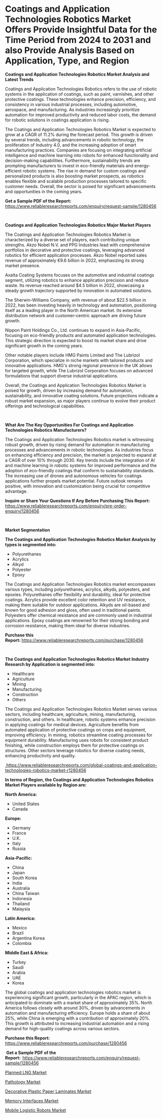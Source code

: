 <p><h1>Coatings and Application Technologies Robotics Market Offers Provide Insightful Data for the Time Period from 2024 to 2031 and also Provide Analysis Based on Application, Type, and Region</h1></p><p><strong>Coatings and Application Technologies Robotics Market Analysis and Latest Trends</strong></p>
<p><p>Coatings and Application Technologies Robotics refers to the use of robotic systems in the application of coatings, such as paint, varnishes, and other protective coatings. These technologies enhance precision, efficiency, and consistency in various industrial processes, including automotive, aerospace, and manufacturing. As industries increasingly prioritize automation for improved productivity and reduced labor costs, the demand for robotic solutions in coatings application is rising.</p><p>The Coatings and Application Technologies Robotics Market is expected to grow at a CAGR of 11.2% during the forecast period. This growth is driven by several trends, including advancements in robotic technology, the proliferation of Industry 4.0, and the increasing adoption of smart manufacturing practices. Companies are focusing on integrating artificial intelligence and machine learning into robots for enhanced functionality and decision-making capabilities. Furthermore, sustainability trends are prompting manufacturers to invest in eco-friendly materials and energy-efficient robotic systems. The rise in demand for custom coatings and personalized products is also boosting market prospects, as robotics enables flexible and scalable production processes tailored to specific customer needs. Overall, the sector is poised for significant advancements and opportunities in the coming years.</p></p>
<p><strong>Get a Sample PDF of the Report:&nbsp;</strong> <a href="https://www.reliableresearchreports.com/enquiry/request-sample/1280456?utm_campaign=38&utm_medium=2&utm_source=Github&utm_content=ia&utm_term=30092024&utm_id=coatings-and-application-technologies-robotics">https://www.reliableresearchreports.com/enquiry/request-sample/1280456</a></p>
<p>&nbsp;</p>
<p><strong>Coatings and Application Technologies Robotics Major Market Players</strong></p>
<p><p>The Coatings and Application Technologies Robotics Market is characterized by a diverse set of players, each contributing unique strengths. Akzo Nobel N.V. and PPG Industries lead with comprehensive portfolios in decorative and protective coatings, leveraging advanced robotics for efficient application processes. Akzo Nobel reported sales revenue of approximately €9.6 billion in 2022, emphasizing its strong market presence.</p><p>Axalta Coating Systems focuses on the automotive and industrial coatings segment, utilizing robotics to enhance application precision and reduce waste. Its revenue reached around $4.5 billion in 2022, showcasing a steady growth trajectory supported by innovation in automated solutions.</p><p>The Sherwin-Williams Company, with revenue of about $22.5 billion in 2022, has been investing heavily in technology and automation, positioning itself as a leading player in the North American market. Its extensive distribution network and customer-centric approach are driving future growth.</p><p>Nippon Paint Holdings Co., Ltd. continues to expand in Asia-Pacific, focusing on eco-friendly products and automated application technologies. This strategic direction is expected to boost its market share and drive significant growth in the coming years.</p><p>Other notable players include HMG Paints Limited and The Lubrizol Corporation, which specialize in niche markets with tailored products and innovative applications. HMG's strong regional presence in the UK allows for targeted growth, while The Lubrizol Corporation focuses on advanced formulations that support diverse industrial applications.</p><p>Overall, the Coatings and Application Technologies Robotics Market is poised for growth, driven by increasing demand for automation, sustainability, and innovative coating solutions. Future projections indicate a robust market expansion, as major players continue to evolve their product offerings and technological capabilities.</p></p>
<p>&nbsp;</p>
<p><strong>What Are The Key Opportunities For Coatings and Application Technologies Robotics Manufacturers?</strong></p>
<p><p>The Coatings and Application Technologies Robotics market is witnessing robust growth, driven by rising demand for automation in manufacturing processes and advancements in robotic technologies. As industries focus on enhancing efficiency and precision, the market is projected to expand at a CAGR of over 10% through 2030. Key trends include the integration of AI and machine learning in robotic systems for improved performance and the adoption of eco-friendly coatings that conform to sustainability standards. The increasing use of drones and autonomous vehicles for coatings applications further propels market potential. Future outlook remains positive, with innovation and customization being crucial for competitive advantage.</p></p>
<p><strong>Inquire or Share Your Questions If Any Before Purchasing This Report:</strong> <a href="https://www.reliableresearchreports.com/enquiry/pre-order-enquiry/1280456?utm_campaign=38&utm_medium=2&utm_source=Github&utm_content=ia&utm_term=30092024&utm_id=coatings-and-application-technologies-robotics">https://www.reliableresearchreports.com/enquiry/pre-order-enquiry/1280456</a></p>
<p>&nbsp;</p>
<p><strong>Market Segmentation</strong></p>
<p><strong>The Coatings and Application Technologies Robotics Market Analysis by types is segmented into:</strong></p>
<p><ul><li>Polyurethanes</li><li>Acrylics</li><li>Alkyd</li><li>Polyester</li><li>Epoxy</li></ul></p>
<p><p>The Coatings and Application Technologies Robotics market encompasses various types, including polyurethanes, acrylics, alkyds, polyesters, and epoxies. Polyurethanes offer flexibility and durability, ideal for protective coatings. Acrylics provide excellent color retention and UV resistance, making them suitable for outdoor applications. Alkyds are oil-based and known for good adhesion and gloss, often used in traditional paints. Polyesters offer chemical resistance and are commonly used in industrial applications. Epoxy coatings are renowned for their strong bonding and corrosion resistance, making them ideal for diverse industries.</p></p>
<p><strong>Purchase this Report:&nbsp;</strong><a href="https://www.reliableresearchreports.com/purchase/1280456?utm_campaign=38&utm_medium=2&utm_source=Github&utm_content=ia&utm_term=30092024&utm_id=coatings-and-application-technologies-robotics">https://www.reliableresearchreports.com/purchase/1280456</a></p>
<p>&nbsp;</p>
<p><strong>The Coatings and Application Technologies Robotics Market Industry Research by Application is segmented into:</strong></p>
<p><ul><li>Healthcare</li><li>Agriculture</li><li>Mining</li><li>Manufacturing</li><li>Construction</li><li>Others</li></ul></p>
<p><p>The Coatings and Application Technologies Robotics Market serves various sectors, including healthcare, agriculture, mining, manufacturing, construction, and others. In healthcare, robotic systems enhance precision in applying coatings for medical devices. Agriculture benefits from automated application of protective coatings on crops and equipment, improving efficiency. In mining, robotics streamline coating processes for equipment durability. Manufacturing uses robots for consistent product finishing, while construction employs them for protective coatings on structures. Other sectors leverage robotics for diverse coating needs, enhancing productivity and quality.</p></p>
<p><a href="https://www.reliableresearchreports.com/global-coatings-and-application-technologies-robotics-market-r1280456?utm_campaign=38&utm_medium=2&utm_source=Github&utm_content=ia&utm_term=30092024&utm_id=coatings-and-application-technologies-robotics">&nbsp;https://www.reliableresearchreports.com/global-coatings-and-application-technologies-robotics-market-r1280456</a></p>
<p><strong>In terms of Region, the Coatings and Application Technologies Robotics Market Players available by Region are:</strong></p>
<p>
    <p> <strong> North America: </strong>
        <ul>
            <li>United States</li>
            <li>Canada</li>
        </ul>
        </p> 
    <p> <strong> Europe: </strong>
        <ul>
            <li>Germany</li>
            <li>France</li>
            <li>U.K.</li>
            <li>Italy</li>
            <li>Russia</li>
        </ul>
        </p> 
    <p> <strong> Asia-Pacific: </strong>
        <ul>
            <li>China</li>
            <li>Japan</li>
            <li>South Korea</li>
            <li>India</li>
            <li>Australia</li>
            <li>China Taiwan</li>
            <li>Indonesia</li>
            <li>Thailand</li>
            <li>Malaysia</li>
        </ul>
        </p> 
    <p> <strong> Latin America: </strong>
        <ul>
            <li>Mexico</li>
            <li>Brazil</li>
            <li>Argentina Korea</li>
            <li>Colombia</li>
        </ul>
        </p> 
    <p> <strong> Middle East & Africa: </strong>
        <ul>
            <li>Turkey</li>
            <li>Saudi</li>
            <li>Arabia</li>
            <li>UAE</li>
            <li>Korea</li>
        </ul>
    </p>
    </p>
<p><p>The global coatings and application technologies robotics market is experiencing significant growth, particularly in the APAC region, which is anticipated to dominate with a market share of approximately 35%. North America follows closely with around 30%, driven by advancements in automation and manufacturing efficiency. Europe holds a share of about 25%, while China is emerging with a contribution of approximately 20%. This growth is attributed to increasing industrial automation and a rising demand for high-quality coatings across various sectors.</p></p>
<p><strong>Purchase this Report: </strong><a href="https://www.reliableresearchreports.com/purchase/1280456?utm_campaign=38&utm_medium=2&utm_source=Github&utm_content=ia&utm_term=30092024&utm_id=coatings-and-application-technologies-robotics">https://www.reliableresearchreports.com/purchase/1280456</a></p>
<p>&nbsp;<strong>Get a Sample PDF of the Report:&nbsp;&nbsp;</strong><a href="https://www.reliableresearchreports.com/enquiry/request-sample/1280456?utm_campaign=38&utm_medium=2&utm_source=Github&utm_content=ia&utm_term=30092024&utm_id=coatings-and-application-technologies-robotics">https://www.reliableresearchreports.com/enquiry/request-sample/1280456</a></p>
<p><strong></strong></p>
<p><p><a href="https://www.linkedin.com/pulse/planned-lng-market-global-insights-regional-analysis-2024--rag1f?utm_campaign=38&utm_medium=2&utm_source=Github&utm_content=ia&utm_term=30092024&utm_id=coatings-and-application-technologies-robotics">Planned LNG Market</a></p><p><a href="https://www.linkedin.com/pulse/pioneering-growth-analyzing-global-pathology-market-dynamics-uxztf?utm_campaign=38&utm_medium=2&utm_source=Github&utm_content=ia&utm_term=30092024&utm_id=coatings-and-application-technologies-robotics">Pathology Market</a></p><p><a href="https://github.com/jshortgtq/Market-Research-Report-List-1/blob/main/decorative-plastic-paper-laminates-market.md?utm_campaign=38&utm_medium=2&utm_source=Github&utm_content=ia&utm_term=30092024&utm_id=coatings-and-application-technologies-robotics">Decorative Plastic Paper Laminates Market</a></p><p><a href="https://issuu.com/reportprime-2/docs/memory-interfaces-market-size-2030._cfe9a346dcc7bc?utm_campaign=38&utm_medium=2&utm_source=Github&utm_content=ia&utm_term=30092024&utm_id=coatings-and-application-technologies-robotics">Memory Interfaces Market</a></p><p><a href="https://github.com/KejsiLoshi121/Market-Research-Report-List-1/blob/main/mobile-logistic-robots-market.md?utm_campaign=38&utm_medium=2&utm_source=Github&utm_content=ia&utm_term=30092024&utm_id=coatings-and-application-technologies-robotics">Mobile Logistic Robots Market</a></p></p>